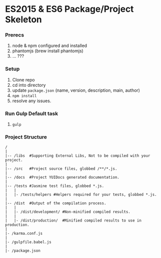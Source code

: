 # ES2015 & ES6 Package/Project Skeleton

### Prerecs
  1. node & npm configured and installed
  2. phantomjs (brew install phantomjs)
  3. ... ???
  
### Setup
  1. Clone repo
  2. cd into directory
  3. update `package.json` (name, version, description, main, author)
  4. `npm install`
  5. resolve any issues.

### Run Gulp Default task
  1. `gulp`

### Project Structure
```text
/
|
|-- /libs  #Supporting External Libs, Not to be compiled with your project.
|
|-- /src   #Project source files, globbed /**/*.js.
|
|-- /docs  #Project YUIDocs generated documentation.
|
|-- /tests #Jasmine test files, globbed *.js.
|   |
|   |- /tests/helpers #Helpers required for your tests, globbed *.js.
|
|-- /dist  #Output of the compilation process.
|   |
|   |- /dist/development/ #Non-minified compiled results.
|   |
|   |- /dist/production/  #Minified compiled results to use in production.
|
|- /karma.conf.js 
|
|- /gulpfile.babel.js
|
|- /package.json
```
